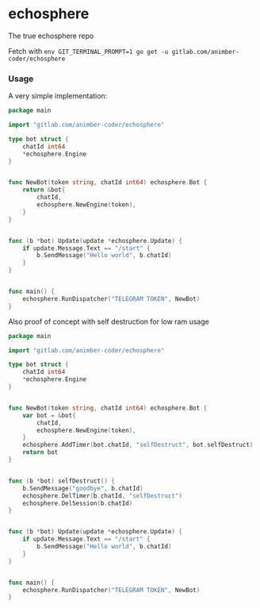 # echosphere

The true echosphere repo

Fetch with
`env GIT_TERMINAL_PROMPT=1 go get -u gitlab.com/animber-coder/echosphere`


### Usage

A very simple implementation:

```go
package main

import "gitlab.com/animber-coder/echosphere"

type bot struct {
	chatId int64
	*echosphere.Engine
}


func NewBot(token string, chatId int64) echosphere.Bot {
	return &bot{
		chatId,
		echosphere.NewEngine(token),
	}
}


func (b *bot) Update(update *echosphere.Update) {
    if update.Message.Text == "/start" {
        b.SendMessage("Hello world", b.chatId)
    }
}


func main() {
	echosphere.RunDispatcher("TELEGRAM TOKEN", NewBot)
}
```


Also proof of concept with self destruction for low ram usage

```go
package main

import "gitlab.com/animber-coder/echosphere"

type bot struct {
    chatId int64
    *echosphere.Engine
}


func NewBot(token string, chatId int64) echosphere.Bot {
    var bot = &bot{
        chatId,
        echosphere.NewEngine(token),
    }
    echosphere.AddTimer(bot.chatId, "selfDestruct", bot.selfDestruct)
    return bot
}


func (b *bot) selfDestruct() {
    b.SendMessage("goodbye", b.chatId)
    echosphere.DelTimer(b.chatId, "selfDestruct")
    echosphere.DelSession(b.chatId)
}


func (b *bot) Update(update *echosphere.Update) {
    if update.Message.Text == "/start" {
        b.SendMessage("Hello world", b.chatId)
    }
}


func main() {
    echosphere.RunDispatcher("TELEGRAM TOKEN", NewBot)
}
```


